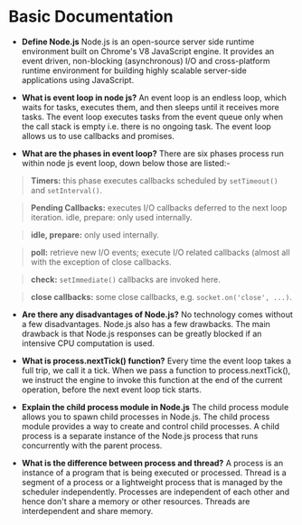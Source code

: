 # **Basic Documentation**

* **Define Node.js** Node.js is an open-source server side runtime environment built on Chrome's V8 JavaScript engine. It provides an event driven, non-blocking (asynchronous) I/O and cross-platform runtime environment for building highly scalable server-side applications using JavaScript.

* **What is event loop in node js?** An event loop is an endless loop, which waits for tasks, executes them, and then sleeps until it receives more tasks. The event loop executes tasks from the event queue only when the call stack is empty i.e. there is no ongoing task. The event loop allows us to use callbacks and promises.

* **What are the phases in event loop?** There are six phases process run within node js event loop, down below those are listed:-

> **Timers:** this phase executes callbacks scheduled by `setTimeout()` and `setInterval()`.

> **Pending Callbacks:** executes I/O callbacks deferred to the next loop iteration.
idle, prepare: only used internally.

> **idle, prepare:** only used internally.

> **poll:** retrieve new I/O events; execute I/O related callbacks (almost all with the exception of close callbacks.

> **check:** `setImmediate()` callbacks are invoked here.

> **close callbacks:** some close callbacks, e.g. `socket.on('close', ...)`.

* **Are there any disadvantages of Node.js?** No technology comes without a few disadvantages. Node.js also has a few drawbacks. The main drawback is that Node.js responses can be greatly blocked if an intensive CPU computation is used.

* **What is process.nextTick() function?** Every time the event loop takes a full trip, we call it a tick. When we pass a function to process.nextTick(), we instruct the engine to invoke this function at the end of the current operation, before the next event loop tick starts.

* **Explain the child process module in Node.js** The child process module allows you to spawn child processes in Node.js. The child process module provides a way to create and control child processes. A child process is a separate instance of the Node.js process that runs concurrently with the parent process.

* **What is the difference between process and thread?** A process is an instance of a program that is being executed or processed. Thread is a segment of a process or a lightweight process that is managed by the scheduler independently. Processes are independent of each other and hence don't share a memory or other resources. Threads are interdependent and share memory.
